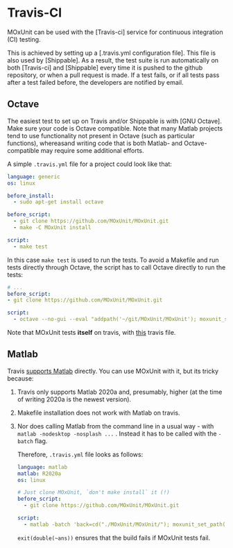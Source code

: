 # Travis-CI

MOxUnit can be used with the [Travis-ci] service for continuous integration (CI) testing.

<!-- TODO ADD missing link -->
This is achieved by setting up a [.travis.yml configuration file].
This file is also used by [Shippable].
As a result, the test suite is run automatically on both [Travis-ci] and [Shippable] every time it is pushed to the github repository, or when a pull request is made.
If a test fails, or if all tests pass after a test failed before, the developers are notified by email.

## Octave

The easiest test to set up on Travis and/or Shippable is with [GNU Octave].
Make sure your code is Octave compatible.
Note that many Matlab projects tend to use functionality not present in Octave (such as particular functions), whereasand writing code that is both Matlab- and Octave-compatible may require some additional efforts.

A simple `.travis.yml` file for a project could look like that:

```yaml
language: generic
os: linux

before_install:
  - sudo apt-get install octave

before_script:
  - git clone https://github.com/MOxUnit/MOxUnit.git
  - make -C MOxUnit install

script:
  - make test
```

In this case `make test` is used to run the tests.
To avoid a Makefile and run tests directly through Octave, the script has to call Octave directly to run the tests:

  ```yaml
  # ...
  before_script:
  - git clone https://github.com/MOxUnit/MOxUnit.git

  script:
    - octave --no-gui --eval "addpath('~/git/MOxUnit/MOxUnit'); moxunit_set_path; moxunit_runtests('tests')"
  ```

Note that MOxUnit tests **itself** on travis, with [this](https://github.com/MOxUnit/MOxUnit/blob/master/.travis.yml) travis file.

## Matlab

Travis [supports Matlab](https://docs.travis-ci.com/user/languages/matlab/) directly.
You can use MOxUnit with it, but its tricky because:

1.  Travis only supports Matlab 2020a and, presumably, higher (at the time of writing 2020a is the newest version).

1.  Makefile installation does not work with Matlab on travis.

1.  Nor does calling Matlab from the command line in a usual way - with ` matlab -nodesktop -nosplash ...` . Instead it has to be called with the `-batch` flag.

    Therefore, `.travis.yml` file looks as follows:

    ```yaml
    language: matlab
    matlab: R2020a
    os: linux

    # Just clone MOxUnit, `don't make install` it (!)
    before_script:
      - git clone https://github.com/MOxUnit/MOxUnit.git

    script:
      - matlab -batch 'back=cd("./MOxUnit/MOxUnit/"); moxunit_set_path(); cd(back); moxunit_runtests tests -verbose; exit(double(~ans))'
    ```

    `exit(double(~ans))` ensures that the build fails if MOxUnit tests fail.

